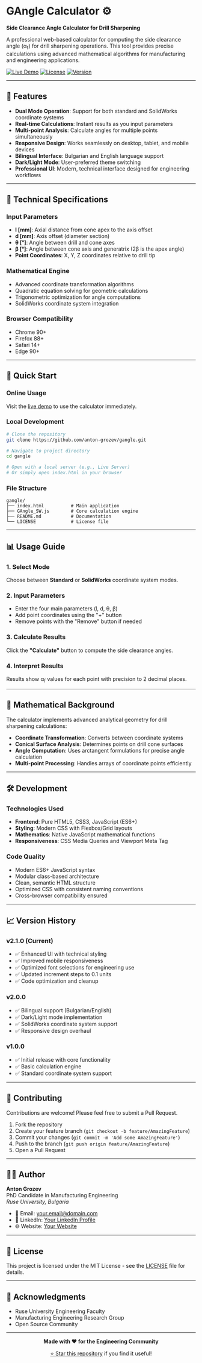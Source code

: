 # GAngle Calculator ⚙️

**Side Clearance Angle Calculator for Drill Sharpening**

A professional web-based calculator for computing the side clearance angle (α<sub>f</sub>) for drill sharpening operations. This tool provides precise calculations using advanced mathematical algorithms for manufacturing and engineering applications.

[![Live Demo](https://img.shields.io/badge/Live-Demo-blue?style=for-the-badge)](https://anton-grozev.github.io/gangle/)
[![License](https://img.shields.io/badge/License-MIT-green?style=for-the-badge)](LICENSE)
[![Version](https://img.shields.io/badge/Version-2.1.0-orange?style=for-the-badge)](#)

---

## 🎯 Features

- **Dual Mode Operation**: Support for both standard and SolidWorks coordinate systems
- **Real-time Calculations**: Instant results as you input parameters
- **Multi-point Analysis**: Calculate angles for multiple points simultaneously
- **Responsive Design**: Works seamlessly on desktop, tablet, and mobile devices
- **Bilingual Interface**: Bulgarian and English language support
- **Dark/Light Mode**: User-preferred theme switching
- **Professional UI**: Modern, technical interface designed for engineering workflows

---

## 🔧 Technical Specifications

### Input Parameters
- **l [mm]**: Axial distance from cone apex to the axis offset
- **d [mm]**: Axis offset (diameter section)
- **θ [°]**: Angle between drill and cone axes
- **β [°]**: Angle between cone axis and generatrix (2β is the apex angle)
- **Point Coordinates**: X, Y, Z coordinates relative to drill tip

### Mathematical Engine
- Advanced coordinate transformation algorithms
- Quadratic equation solving for geometric calculations
- Trigonometric optimization for angle computations
- SolidWorks coordinate system integration

### Browser Compatibility
- Chrome 90+
- Firefox 88+
- Safari 14+
- Edge 90+

---

## 🚀 Quick Start

### Online Usage
Visit the [live demo](https://anton-grozev.github.io/gangle/) to use the calculator immediately.

### Local Development
```bash
# Clone the repository
git clone https://github.com/anton-grozev/gangle.git

# Navigate to project directory
cd gangle

# Open with a local server (e.g., Live Server)
# Or simply open index.html in your browser
```

### File Structure
```
gangle/
├── index.html          # Main application
├── GAngle_SW.js        # Core calculation engine
├── README.md           # Documentation
└── LICENSE             # License file
```

---

## 📊 Usage Guide

### 1. Select Mode
Choose between **Standard** or **SolidWorks** coordinate system modes.

### 2. Input Parameters
- Enter the four main parameters (l, d, θ, β)
- Add point coordinates using the "+" button
- Remove points with the "Remove" button if needed

### 3. Calculate Results
Click the **"Calculate"** button to compute the side clearance angles.

### 4. Interpret Results
Results show α<sub>f</sub> values for each point with precision to 2 decimal places.

---

## 🔬 Mathematical Background

The calculator implements advanced analytical geometry for drill sharpening calculations:

- **Coordinate Transformation**: Converts between coordinate systems
- **Conical Surface Analysis**: Determines points on drill cone surfaces
- **Angle Computation**: Uses arctangent formulations for precise angle calculation
- **Multi-point Processing**: Handles arrays of coordinate points efficiently

---

## 🛠 Development

### Technologies Used
- **Frontend**: Pure HTML5, CSS3, JavaScript (ES6+)
- **Styling**: Modern CSS with Flexbox/Grid layouts
- **Mathematics**: Native JavaScript mathematical functions
- **Responsiveness**: CSS Media Queries and Viewport Meta Tag

### Code Quality
- Modern ES6+ JavaScript syntax
- Modular class-based architecture
- Clean, semantic HTML structure
- Optimized CSS with consistent naming conventions
- Cross-browser compatibility ensured

---

## 📈 Version History

### v2.1.0 (Current)
- ✅ Enhanced UI with technical styling
- ✅ Improved mobile responsiveness
- ✅ Optimized font selections for engineering use
- ✅ Updated increment steps to 0.1 units
- ✅ Code optimization and cleanup

### v2.0.0
- ✅ Bilingual support (Bulgarian/English)
- ✅ Dark/Light mode implementation
- ✅ SolidWorks coordinate system support
- ✅ Responsive design overhaul

### v1.0.0
- ✅ Initial release with core functionality
- ✅ Basic calculation engine
- ✅ Standard coordinate system support

---

## 🤝 Contributing

Contributions are welcome! Please feel free to submit a Pull Request.

1. Fork the repository
2. Create your feature branch (`git checkout -b feature/AmazingFeature`)
3. Commit your changes (`git commit -m 'Add some AmazingFeature'`)
4. Push to the branch (`git push origin feature/AmazingFeature`)
5. Open a Pull Request

---

## 👨‍🎓 Author

**Anton Grozev**  
PhD Candidate in Manufacturing Engineering  
*Ruse University, Bulgaria*

- 📧 Email: [your.email@domain.com](mailto:your.email@domain.com)
- 🔗 LinkedIn: [Your LinkedIn Profile](#)
- 🌐 Website: [Your Website](#)

---

## 📄 License

This project is licensed under the MIT License - see the [LICENSE](LICENSE) file for details.

---

## 🙏 Acknowledgments

- Ruse University Engineering Faculty
- Manufacturing Engineering Research Group
- Open Source Community

---

<div align="center">

**Made with ❤️ for the Engineering Community**

[⭐ Star this repository](https://github.com/anton-grozev/gangle) if you find it useful!

</div>
